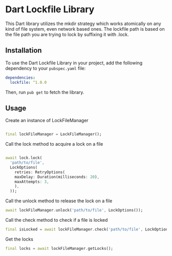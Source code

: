 # Dart Lockfile Library

This Dart library utilizes the mkdir strategy which works atomically on any kind of file system, even network based ones. The lockfile path is based on the file path you are trying to lock by suffixing it with .lock.

## Installation

To use the Dart Lockfile Library in your project, add the following dependency to your `pubspec.yaml` file:

```yaml
dependencies:
  lockfile: ^1.0.0
```

Then, run `pub get` to fetch the library.

## Usage

Create an instance of LockFileManager

```dart

final lockFileManager = LockFileManager();

```

Call the lock method to acquire a lock on a file

```dart

await lock.lock(
  'path/to/file',
  LockOptions(
    retries: RetryOptions(
    maxDelay: Duration(milliseconds: 20),
    maxAttempts: 3,
    ),
  ));

```

Call the unlock method to release the lock on a file

```dart
await lockFileManager.unlock('path/to/file', LockOptions());

```

Call the check method to check if a file is locked

```dart
final isLocked = await lockFileManager.check('path/to/file', LockOptions());

```

Get the locks

```dart
final locks = await lockFileManager.getLocks();

```
